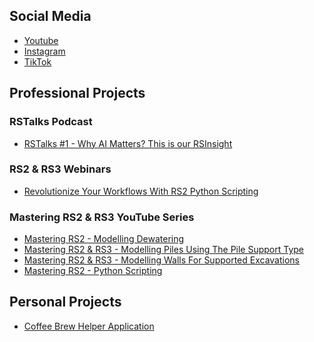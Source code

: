 <h2>Social Media</h2>
<ul>
  <li> <a href="https://www.youtube.com/@chroniclesofdanw">Youtube</a> </li>
  <li> <a href="https://www.instagram.com/chroniclesofdanw/">Instagram</a> </li>
  <li> <a href="https://www.tiktok.com/@chroniclesofdanw/">TikTok</a> </li>
</ul>

<h2>Professional Projects</h2>

<h3>RSTalks Podcast</h3>
<ul>
  <li> <a href="https://www.youtube.com/watch?v=p6BFcLpc0pA">RSTalks #1 - Why AI Matters? This is our RSInsight</a> </li>
</ul>

<h3>RS2 & RS3 Webinars</h3>
<ul>
  <li> <a href="https://www.youtube.com/watch?v=CB6fNt_yDIw">Revolutionize Your Workflows With RS2 Python Scripting</a> </li>
</ul>

<h3>Mastering RS2 & RS3 YouTube Series</h3>
<ul>
  <li> <a href="https://www.youtube.com/watch?v=jgJNeZ4HIPU">Mastering RS2 - Modelling Dewatering</a> </li>
  <li> <a href="https://www.youtube.com/watch?v=mAPxbJL4FoA">Mastering RS2 & RS3 - Modelling Piles Using The Pile Support Type</a> </li>
  <li> <a href="https://www.youtube.com/watch?v=mwKQ6GflwY8">Mastering RS2 & RS3 - Modelling Walls For Supported Excavations</a> </li>
  <li> <a href="https://www.youtube.com/watch?v=zusyDiR_BCs">Mastering RS2 - Python Scripting</a> </li>
</ul>

<h2>Personal Projects</h2>
<ul>
  <li> <a href="https://github.com/daniel-wai/CoffeeBrewHelperWeb.git">Coffee Brew Helper Application</a> </li>
</ul>

